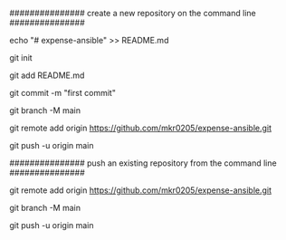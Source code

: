 ############### create a new repository on the command line ###############


echo "# expense-ansible" >> README.md

git init

git add README.md

git commit -m "first commit"

git branch -M main

git remote add origin https://github.com/mkr0205/expense-ansible.git

git push -u origin main


############### push an existing repository from the command line ###############

git remote add origin https://github.com/mkr0205/expense-ansible.git

git branch -M main

git push -u origin main

